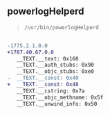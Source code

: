 ## powerlogHelperd

> `/usr/bin/powerlogHelperd`

```diff

-1775.2.1.0.0
+1787.40.67.0.0
   __TEXT.__text: 0x160
   __TEXT.__auth_stubs: 0x90
   __TEXT.__objc_stubs: 0xe0
-  __TEXT.__const: 0x40
+  __TEXT.__const: 0x48
   __TEXT.__cstring: 0x7a
   __TEXT.__objc_methname: 0x5f
   __TEXT.__unwind_info: 0x50

```
